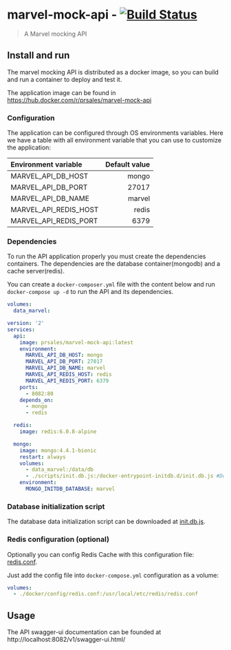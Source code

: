 # marvel-mock-api - [![Build Status](https://travis-ci.com/paulosales/marvel-mock-api.svg?branch=master)](https://travis-ci.com/paulosales/marvel-mock-api)

> A Marvel mocking API

## Install and run

The marvel mocking API is distributed as a docker image, so you can build and run a container to deploy and test it.

The application image can be found in https://hub.docker.com/r/prsales/marvel-mock-api

### Configuration

The application can be configured through OS environments variables. Here we have a table with all environment variable that you can use to customize the application:

| Environment variable    | Default value |
|:----------------------|--------------:|
| MARVEL_API_DB_HOST    | mongo         |
| MARVEL_API_DB_PORT    | 27017         |
| MARVEL_API_DB_NAME    | marvel        |
| MARVEL_API_REDIS_HOST | redis         |
| MARVEL_API_REDIS_PORT | 6379          |

### Dependencies

To run the API application properly you must create the dependencies containers. The dependencies are the database container(mongodb) and a cache server(redis).

You can create a `docker-composer.yml` file with the content below and run `docker-compose up -d` to run the API and its dependencies.

```yml
volumes:
  data_marvel:

version: '2'
services:
  api:
    image: prsales/marvel-mock-api:latest
    environment:
      MARVEL_API_DB_HOST: mongo
      MARVEL_API_DB_PORT: 27017
      MARVEL_API_DB_NAME: marvel
      MARVEL_API_REDIS_HOST: redis
      MARVEL_API_REDIS_PORT: 6379
    ports:
      - 8082:80
    depends_on:
      - mongo
      - redis

  redis:
    image: redis:6.0.8-alpine

  mongo:
    image: mongo:4.4.1-bionic
    restart: always
    volumes:
      - data_marvel:/data/db
      - ./scripts/init.db.js:/docker-entrypoint-initdb.d/init.db.js #Download the 'init.db.js' file at the link below
    environment:
      MONGO_INITDB_DATABASE: marvel
```

### Database initialization script

The database data initialization script can be downloaded at [init.db.js](https://raw.githubusercontent.com/paulosales/marvel-mock-api/master/docker/scripts/init.db.js).

### Redis configuration (optional)

Optionally you can config Redis Cache with this configuration file: [redis.conf](https://raw.githubusercontent.com/paulosales/marvel-mock-api/master/docker/config/redis.conf).

Just add the config file into `docker-compose.yml` configuration as a volume:

```yml
volumes:
  - ./docker/config/redis.conf:/usr/local/etc/redis/redis.conf
```

## Usage

The API swagger-ui documentation can be founded at http://localhost:8082/v1/swagger-ui.html/

